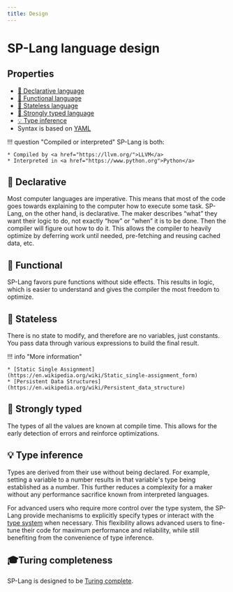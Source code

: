 ```yaml
---
title: Design
---
```


# SP-Lang language design

## Properties

* [📜 Declarative language](https://en.wikipedia.org/wiki/Declarative_programming)
* [🔗 Functional language](https://en.wikipedia.org/wiki/Functional_programming)
* [🔀 Stateless language](https://en.wikipedia.org/wiki/Static_single-assignment_form)
* [🔐 Strongly typed language](https://en.wikipedia.org/wiki/Strong_and_weak_typing)
* [💡 Type inference](https://en.wikipedia.org/wiki/Type_inference)
* Syntax is based on [YAML](https://yaml.org/)

!!! question "Compiled or interpreted"
    SP-Lang is both:

    * Compiled by <a href="https://llvm.org/">LLVM</a>
    * Interpreted in <a href="https://www.python.org">Python</a>

## 📜 Declarative

Most computer languages are imperative.
This means that most of the code goes towards explaining to the computer how to execute some task.
SP-Lang, on the other hand, is declarative.
The maker describes “what” they want their logic to do, not exactly “how” or “when” it is to be done.
Then the compiler will figure out how to do it.
This allows the compiler to heavily optimize by deferring work until needed, pre-fetching and reusing cached data, etc.

## 🔗 Functional

SP-Lang favors pure functions without side effects.
This results in logic, which is easier to understand and gives the compiler the most freedom to optimize.

## 🔀 Stateless

There is no state to modify, and therefore are no variables, just constants.
You pass data through various expressions to build the final result.

!!! info "More information"

    * [Static Single Assignment](https://en.wikipedia.org/wiki/Static_single-assignment_form)
    * [Persistent Data Structures](https://en.wikipedia.org/wiki/Persistent_data_structure)

## 🔐 Strongly typed

The types of all the values are known at compile time.
This allows for the early detection of errors and reinforce optimizations.

## 💡 Type inference

Types are derived from their use without being declared.
For example, setting a variable to a number results in that variable's type being established as a number.
This further reduces a complexity for a maker without any performance sacrifice known from interpreted languages.

For advanced users who require more control over the type system, the SP-Lang provide mechanisms to explicitly specify types or interact with the [type system](../language/types/index.md) when necessary.
This flexibility allows advanced users to fine-tune their code for maximum performance and reliability, while still benefiting from the convenience of type inference.

## 🎓Turing completeness

SP-Lang is designed to be [Turing complete](https://en.wikipedia.org/wiki/Turing_completeness).
